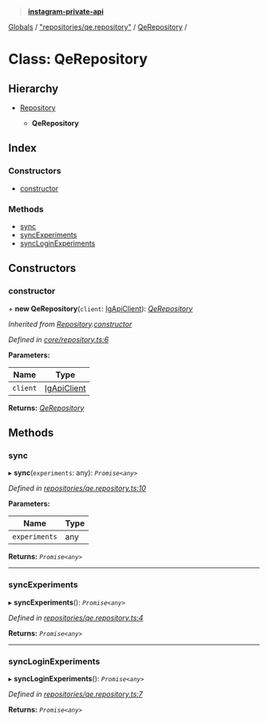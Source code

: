 > **[instagram-private-api](../README.md)**

[Globals](../README.md) / ["repositories/qe.repository"](../modules/_repositories_qe_repository_.md) / [QeRepository](_repositories_qe_repository_.qerepository.md) /

# Class: QeRepository

## Hierarchy

* [Repository](_core_repository_.repository.md)

  * **QeRepository**

## Index

### Constructors

* [constructor](_repositories_qe_repository_.qerepository.md#constructor)

### Methods

* [sync](_repositories_qe_repository_.qerepository.md#sync)
* [syncExperiments](_repositories_qe_repository_.qerepository.md#syncexperiments)
* [syncLoginExperiments](_repositories_qe_repository_.qerepository.md#syncloginexperiments)

## Constructors

###  constructor

\+ **new QeRepository**(`client`: [IgApiClient](_core_client_.igapiclient.md)): *[QeRepository](_repositories_qe_repository_.qerepository.md)*

*Inherited from [Repository](_core_repository_.repository.md).[constructor](_core_repository_.repository.md#constructor)*

*Defined in [core/repository.ts:6](https://github.com/dilame/instagram-private-api/blob/e9c516c/src/core/repository.ts#L6)*

**Parameters:**

Name | Type |
------ | ------ |
`client` | [IgApiClient](_core_client_.igapiclient.md) |

**Returns:** *[QeRepository](_repositories_qe_repository_.qerepository.md)*

## Methods

###  sync

▸ **sync**(`experiments`: any): *`Promise<any>`*

*Defined in [repositories/qe.repository.ts:10](https://github.com/dilame/instagram-private-api/blob/e9c516c/src/repositories/qe.repository.ts#L10)*

**Parameters:**

Name | Type |
------ | ------ |
`experiments` | any |

**Returns:** *`Promise<any>`*

___

###  syncExperiments

▸ **syncExperiments**(): *`Promise<any>`*

*Defined in [repositories/qe.repository.ts:4](https://github.com/dilame/instagram-private-api/blob/e9c516c/src/repositories/qe.repository.ts#L4)*

**Returns:** *`Promise<any>`*

___

###  syncLoginExperiments

▸ **syncLoginExperiments**(): *`Promise<any>`*

*Defined in [repositories/qe.repository.ts:7](https://github.com/dilame/instagram-private-api/blob/e9c516c/src/repositories/qe.repository.ts#L7)*

**Returns:** *`Promise<any>`*